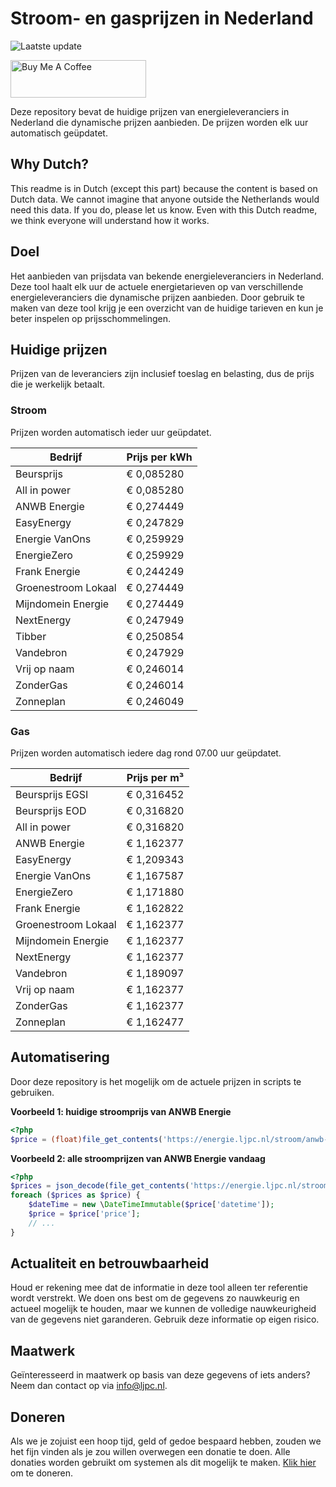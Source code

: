 # Stroom- en gasprijzen in Nederland

![Laatste update](https://img.shields.io/badge/laatste%20update-2025--09--26%2011%3A00%20CET-brightgreen)

<a href="https://www.buymeacoffee.com/Lars-" target="_blank"><img src="https://cdn.buymeacoffee.com/buttons/v2/default-orange.png" alt="Buy Me A Coffee" height="60" style="height: 60px !important;width: 217px !important;" ></a>

Deze repository bevat de huidige prijzen van energieleveranciers in Nederland die dynamische prijzen aanbieden. De prijzen worden elk uur automatisch geüpdatet.

## Why Dutch?

This readme is in Dutch (except this part) because the content is based on Dutch data. We cannot imagine that anyone outside the Netherlands would need this data. If you do, please let us know. Even with this Dutch readme, we think
everyone will understand how it works.

## Doel

Het aanbieden van prijsdata van bekende energieleveranciers in Nederland. Deze tool haalt elk uur de actuele energietarieven op van verschillende energieleveranciers die dynamische prijzen aanbieden. Door gebruik te maken van deze tool
krijg je een overzicht van de huidige tarieven en kun je beter inspelen op prijsschommelingen.

## Huidige prijzen

Prijzen van de leveranciers zijn inclusief toeslag en belasting, dus de prijs die je werkelijk betaalt.

### Stroom

Prijzen worden automatisch ieder uur geüpdatet.

 Bedrijf | Prijs per kWh 
---------|---------------
Beursprijs | € 0,085280
All in power | € 0,085280
ANWB Energie | € 0,274449
EasyEnergy | € 0,247829
Energie VanOns | € 0,259929
EnergieZero | € 0,259929
Frank Energie | € 0,244249
Groenestroom Lokaal | € 0,274449
Mijndomein Energie | € 0,274449
NextEnergy | € 0,247949
Tibber | € 0,250854
Vandebron | € 0,247929
Vrij op naam | € 0,246014
ZonderGas | € 0,246014
Zonneplan | € 0,246049


### Gas

Prijzen worden automatisch iedere dag rond 07.00 uur geüpdatet.

 Bedrijf | Prijs per m³ 
---------|--------------
Beursprijs EGSI | € 0,316452
Beursprijs EOD | € 0,316820
All in power | € 0,316820
ANWB Energie | € 1,162377
EasyEnergy | € 1,209343
Energie VanOns | € 1,167587
EnergieZero | € 1,171880
Frank Energie | € 1,162822
Groenestroom Lokaal | € 1,162377
Mijndomein Energie | € 1,162377
NextEnergy | € 1,162377
Vandebron | € 1,189097
Vrij op naam | € 1,162377
ZonderGas | € 1,162377
Zonneplan | € 1,162477


## Automatisering

Door deze repository is het mogelijk om de actuele prijzen in scripts te gebruiken.

**Voorbeeld 1: huidige stroomprijs van ANWB Energie**

```php
<?php
$price = (float)file_get_contents('https://energie.ljpc.nl/stroom/anwb-energie-nu.txt');

```

**Voorbeeld 2: alle stroomprijzen van ANWB Energie vandaag**

```php
<?php
$prices = json_decode(file_get_contents('https://energie.ljpc.nl/stroom/all-in-power-vandaag.json'),true);
foreach ($prices as $price) {
    $dateTime = new \DateTimeImmutable($price['datetime']);
    $price = $price['price'];
    // ...
}
```

## Actualiteit en betrouwbaarheid

Houd er rekening mee dat de informatie in deze tool alleen ter referentie wordt verstrekt. We doen ons best om de gegevens zo nauwkeurig en actueel mogelijk te houden, maar we kunnen de volledige nauwkeurigheid van de gegevens niet
garanderen. Gebruik deze informatie op eigen risico.

## Maatwerk

Geïnteresseerd in maatwerk op basis van deze gegevens of iets anders? Neem dan contact op
via [info@ljpc.nl](mailto:info@ljpc.nl?subject=Energie%20prijzen).

## Doneren

Als we je zojuist een hoop tijd, geld of gedoe bespaard hebben, zouden we het fijn vinden als je zou willen overwegen een
donatie te doen. Alle donaties worden gebruikt om systemen als dit mogelijk te
maken. [Klik hier](https://www.buymeacoffee.com/Lars-) om te doneren.
